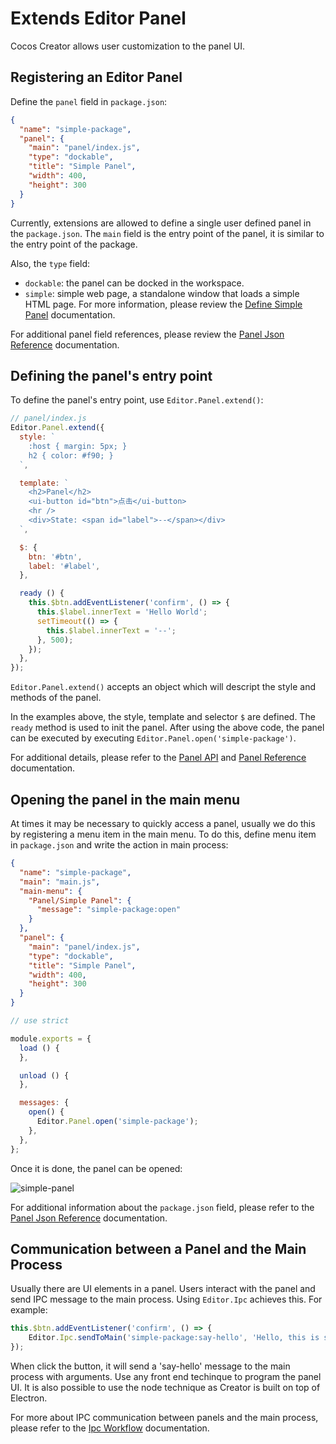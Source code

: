 # Extends Editor Panel

Cocos Creator allows user customization to the panel UI.

## Registering an Editor Panel

Define the `panel` field in `package.json`:

```json
{
  "name": "simple-package",
  "panel": {
    "main": "panel/index.js",
    "type": "dockable",
    "title": "Simple Panel",
    "width": 400,
    "height": 300
  }
}
```

Currently, extensions are allowed to define a single user defined panel in the `package.json`. The `main` field is the entry point of the panel, it is similar to the entry point of the package.

Also, the `type` field:

- `dockable`: the panel can be docked in the workspace.
- `simple`: simple web page, a standalone window that loads a simple HTML page. For more information, please review the [Define Simple Panel](define-simple-panel.md) documentation.

For additional panel field references, please review the [Panel Json Reference](reference/panel-json-reference.md) documentation.

## Defining the panel's entry point

To define the panel's entry point, use `Editor.Panel.extend()`:

```javascript
// panel/index.js
Editor.Panel.extend({
  style: `
    :host { margin: 5px; }
    h2 { color: #f90; }
  `,

  template: `
    <h2>Panel</h2>
    <ui-button id="btn">点击</ui-button>
    <hr />
    <div>State: <span id="label">--</span></div>
  `,

  $: {
    btn: '#btn',
    label: '#label',
  },

  ready () {
    this.$btn.addEventListener('confirm', () => {
      this.$label.innerText = 'Hello World';
      setTimeout(() => {
        this.$label.innerText = '--';
      }, 500);
    });
  },
});
```

`Editor.Panel.extend()` accepts an object which will descript the style and methods of the panel.

In the examples above, the style, template and selector `$` are defined. The `ready` method is used to init the panel. After using the above code, the panel can be executed by executing `Editor.Panel.open('simple-package')`.

For additional details, please refer to the [Panel API](api/editor-framework/main/panel.md) and [Panel Reference](reference/panel-reference.md) documentation.

## Opening the panel in the main menu

At times it may be necessary to quickly access a panel, usually we do this by registering a menu item in the main menu. To do this, define menu item in `package.json` and write the action in main process:

```json
{
  "name": "simple-package",
  "main": "main.js",
  "main-menu": {
    "Panel/Simple Panel": {
      "message": "simple-package:open"
    }
  },
  "panel": {
    "main": "panel/index.js",
    "type": "dockable",
    "title": "Simple Panel",
    "width": 400,
    "height": 300
  }
}
```

```javascript
// use strict

module.exports = {
  load () {
  },

  unload () {
  },

  messages: {
    open() {
      Editor.Panel.open('simple-package');
    },
  },
};
```

Once it is done, the panel can be opened:

![simple-panel](./assets/simple-panel.png)

For additional information about the `package.json` field, please refer to the [Panel Json Reference](reference/panel-json-reference.md) documentation.

## Communication between a Panel and the Main Process

Usually there are UI elements in a panel. Users interact with the panel and send IPC message to the main process. Using `Editor.Ipc` achieves this. For example:

```javascript
this.$btn.addEventListener('confirm', () => {
    Editor.Ipc.sendToMain('simple-package:say-hello', 'Hello, this is simple panel');
});
```

When click the button, it will send a 'say-hello' message to the main process with arguments. Use any front end techinque to program the panel UI. It is also possible to use the node technique as Creator is built on top of Electron.

For more about IPC communication between panels and the main process, please refer to the [Ipc Workflow](ipc-workflow.md) documentation.
